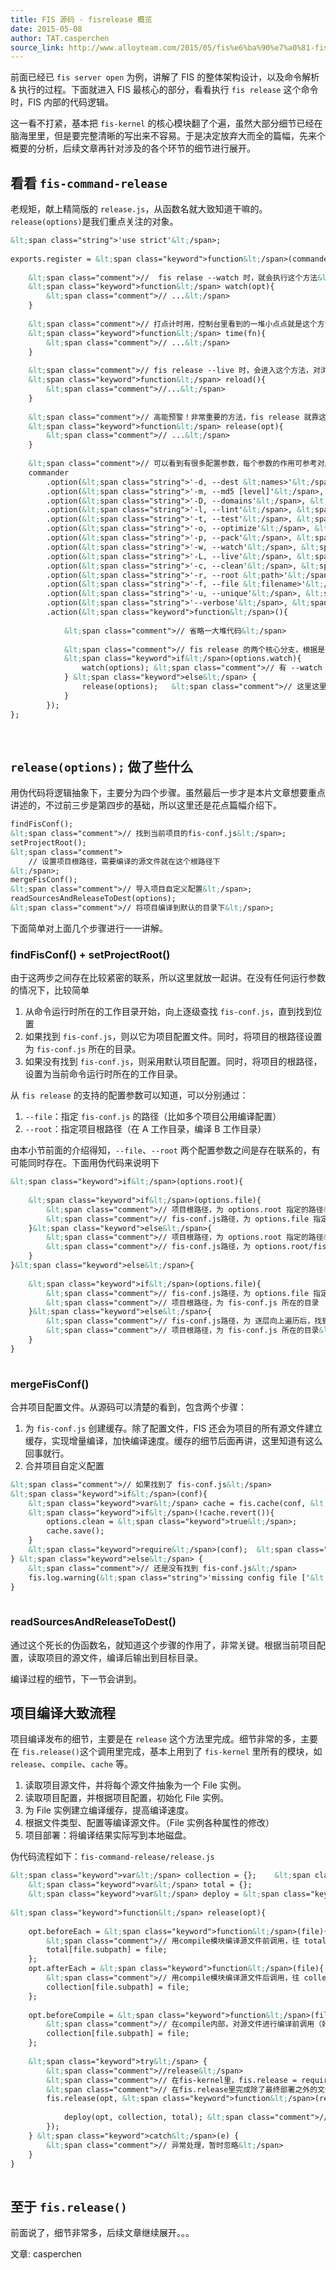 ```yaml
---
title: FIS 源码 - fisrelease 概览
date: 2015-05-08
author: TAT.casperchen
source_link: http://www.alloyteam.com/2015/05/fis%e6%ba%90%e7%a0%81-fisrelease%e6%a6%82%e8%a7%88/
---
```


<!-- {% raw %} - for jekyll -->

前面已经已 `fis server open` 为例，讲解了 FIS 的整体架构设计，以及命令解析 & 执行的过程。下面就进入 FIS 最核心的部分，看看执行 `fis release` 这个命令时，FIS 内部的代码逻辑。

这一看不打紧，基本把 `fis-kernel` 的核心模块翻了个遍，虽然大部分细节已经在脑海里里，但是要完整清晰的写出来不容易。于是决定放弃大而全的篇幅，先来个概要的分析，后续文章再针对涉及的各个环节的细节进行展开。

## 看看 `fis-command-release`

老规矩，献上精简版的 `release.js`，从函数名就大致知道干嘛的。`release(options)`是我们重点关注的对象。

```html
&lt;span class="string">'use strict'&lt;/span>;
 
exports.register = &lt;span class="keyword">function&lt;/span>(commander){
    
    &lt;span class="comment">//  fis relase --watch 时，就会执行这个方法&lt;/span>
    &lt;span class="keyword">function&lt;/span> watch(opt){
        &lt;span class="comment">// ...&lt;/span>
    }
    
    &lt;span class="comment">// 打点计时用，控制台里看到的一堆小点点就是这个方法输出的&lt;/span>
    &lt;span class="keyword">function&lt;/span> time(fn){
        &lt;span class="comment">// ...&lt;/span>
    }
    
    &lt;span class="comment">// fis release --live 时，会进入这个方法，对浏览器进行实时刷新&lt;/span>
    &lt;span class="keyword">function&lt;/span> reload(){
        &lt;span class="comment">//...&lt;/span>
    }
    
    &lt;span class="comment">// 高能预警！非常重要的方法，fis release 就靠这个方法走江湖了&lt;/span>
    &lt;span class="keyword">function&lt;/span> release(opt){
        &lt;span class="comment">// ...&lt;/span>
    }
    
    &lt;span class="comment">// 可以看到有很多配置参数，每个参数的作用可参考对应的描述，或者看官方文档&lt;/span>
    commander
        .option(&lt;span class="string">'-d, --dest &lt;names>'&lt;/span>, &lt;span class="string">'release output destination'&lt;/span>, String, &lt;span class="string">'preview'&lt;/span>)
        .option(&lt;span class="string">'-m, --md5 [level]'&lt;/span>, &lt;span class="string">'md5 release option'&lt;/span>, Number)
        .option(&lt;span class="string">'-D, --domains'&lt;/span>, &lt;span class="string">'add domain name'&lt;/span>, Boolean, &lt;span class="keyword">false&lt;/span>)
        .option(&lt;span class="string">'-l, --lint'&lt;/span>, &lt;span class="string">'with lint'&lt;/span>, Boolean, &lt;span class="keyword">false&lt;/span>)
        .option(&lt;span class="string">'-t, --test'&lt;/span>, &lt;span class="string">'with unit testing'&lt;/span>, Boolean, &lt;span class="keyword">false&lt;/span>)
        .option(&lt;span class="string">'-o, --optimize'&lt;/span>, &lt;span class="string">'with optimizing'&lt;/span>, Boolean, &lt;span class="keyword">false&lt;/span>)
        .option(&lt;span class="string">'-p, --pack'&lt;/span>, &lt;span class="string">'with package'&lt;/span>, Boolean, &lt;span class="keyword">true&lt;/span>)
        .option(&lt;span class="string">'-w, --watch'&lt;/span>, &lt;span class="string">'monitor the changes of project'&lt;/span>)
        .option(&lt;span class="string">'-L, --live'&lt;/span>, &lt;span class="string">'automatically reload your browser'&lt;/span>)
        .option(&lt;span class="string">'-c, --clean'&lt;/span>, &lt;span class="string">'clean compile cache'&lt;/span>, Boolean, &lt;span class="keyword">false&lt;/span>)
        .option(&lt;span class="string">'-r, --root &lt;path>'&lt;/span>, &lt;span class="string">'set project root'&lt;/span>)
        .option(&lt;span class="string">'-f, --file &lt;filename>'&lt;/span>, &lt;span class="string">'set fis-conf file'&lt;/span>)
        .option(&lt;span class="string">'-u, --unique'&lt;/span>, &lt;span class="string">'use unique compile caching'&lt;/span>, Boolean, &lt;span class="keyword">false&lt;/span>)
        .option(&lt;span class="string">'--verbose'&lt;/span>, &lt;span class="string">'enable verbose output'&lt;/span>, Boolean, &lt;span class="keyword">false&lt;/span>)
        .action(&lt;span class="keyword">function&lt;/span>(){
            
            &lt;span class="comment">// 省略一大堆代码&lt;/span>
            
            &lt;span class="comment">// fis release 的两个核心分支，根据是否有加入 --watch 进行区分&lt;/span>
            &lt;span class="keyword">if&lt;/span>(options.watch){
                watch(options); &lt;span class="comment">// 有 --watch 参数&lt;/span>
            } &lt;span class="keyword">else&lt;/span> {
                release(options);   &lt;span class="comment">// 这里这里！重点关注！没有 --watch 参数&lt;/span>
            }
        });
};
 
 
```

## `release(options);` 做了些什么

用伪代码将逻辑抽象下，主要分为四个步骤。虽然最后一步才是本片文章想要重点讲述的，不过前三步是第四步的基础，所以这里还是花点篇幅介绍下。

```html
findFisConf();
&lt;span class="comment">// 找到当前项目的fis-conf.js&lt;/span>;
setProjectRoot();
&lt;span class="comment">
    // 设置项目根路径，需要编译的源文件就在这个根路径下
&lt;/span>;
mergeFisConf();
&lt;span class="comment">// 导入项目自定义配置&lt;/span>;
readSourcesAndReleaseToDest(options);
&lt;span class="comment">// 将项目编译到默认的目录下&lt;/span>;
```

下面简单对上面几个步骤进行一一讲解。

### findFisConf() + setProjectRoot()

由于这两步之间存在比较紧密的联系，所以这里就放一起讲。在没有任何运行参数的情况下，比较简单

1.  从命令运行时所在的工作目录开始，向上逐级查找 `fis-conf.js`，直到找到位置
2.  如果找到 `fis-conf.js`，则以它为项目配置文件。同时，将项目的根路径设置为 `fis-conf.js` 所在的目录。
3.  如果没有找到 `fis-conf.js`，则采用默认项目配置。同时，将项目的根路径，设置为当前命令运行时所在的工作目录。

从 `fis release` 的支持的配置参数可以知道，可以分别通过：

1.  `--file`：指定 `fis-conf.js` 的路径（比如多个项目公用编译配置）
2.  `--root`：指定项目根路径（在 A 工作目录，编译 B 工作目录）

由本小节前面的介绍得知，`--file`、`--root` 两个配置参数之间是存在联系的，有可能同时存在。下面用伪代码来说明下

```html
&lt;span class="keyword">if&lt;/span>(options.root){
    
    &lt;span class="keyword">if&lt;/span>(options.file){
        &lt;span class="comment">// 项目根路径，为 options.root 指定的路径&lt;/span>
        &lt;span class="comment">// fis-conf.js路径，为 options.file 指定的路径&lt;/span>
    }&lt;span class="keyword">else&lt;/span>{
        &lt;span class="comment">// 项目根路径，为 options.root 指定的路径&lt;/span>
        &lt;span class="comment">// fis-conf.js路径，为 options.root/fis-conf.js &lt;/span>
    }
}&lt;span class="keyword">else&lt;/span>{
    
    &lt;span class="keyword">if&lt;/span>(options.file){
        &lt;span class="comment">// fis-conf.js路径，为 options.file 指定的路径&lt;/span>
        &lt;span class="comment">// 项目根路径，为 fis-conf.js 所在的目录        &lt;/span>
    }&lt;span class="keyword">else&lt;/span>{
        &lt;span class="comment">// fis-conf.js路径，为 逐层向上遍历后，找到的 fis-conf.js 路径&lt;/span>
        &lt;span class="comment">// 项目根路径，为 fis-conf.js 所在的目录&lt;/span>
    }
}
 
```

### mergeFisConf()

合并项目配置文件。从源码可以清楚的看到，包含两个步骤：

1.  为 `fis-conf.js` 创建缓存。除了配置文件，FIS 还会为项目的所有源文件建立缓存，实现增量编译，加快编译速度。缓存的细节后面再讲，这里知道有这么回事就行。
2.  合并项目自定义配置

```html
&lt;span class="comment">// 如果找到了 fis-conf.js&lt;/span>
&lt;span class="keyword">if&lt;/span>(conf){
    &lt;span class="keyword">var&lt;/span> cache = fis.cache(conf, &lt;span class="string">'conf'&lt;/span>); 
    &lt;span class="keyword">if&lt;/span>(!cache.revert()){
        options.clean = &lt;span class="keyword">true&lt;/span>;
        cache.save();
    }
    &lt;span class="keyword">require&lt;/span>(conf);  &lt;span class="comment">// 加载 fis-conf.js，其实就是合并配置&lt;/span>
} &lt;span class="keyword">else&lt;/span> {
    &lt;span class="comment">// 还是没有找到 fis-conf.js&lt;/span>
    fis.log.warning(&lt;span class="string">'missing config file ['&lt;/span> + filename + &lt;span class="string">']'&lt;/span>);
}
 
```

### readSourcesAndReleaseToDest()

通过这个死长的伪函数名，就知道这个步骤的作用了，非常关键。根据当前项目配置，读取项目的源文件，编译后输出到目标目录。

编译过程的细节，下一节会讲到。

## 项目编译大致流程

项目编译发布的细节，主要是在 `release` 这个方法里完成。细节非常的多，主要在 `fis.release()`这个调用里完成，基本上用到了 `fis-kernel` 里所有的模块，如 `release`、`compile`、`cache` 等。

1.  读取项目源文件，并将每个源文件抽象为一个 File 实例。
2.  读取项目配置，并根据项目配置，初始化 File 实例。
3.  为 File 实例建立编译缓存，提高编译速度。
4.  根据文件类型、配置等编译源文件。（File 实例各种属性的修改）
5.  项目部署：将编译结果实际写到本地磁盘。

伪代码流程如下：`fis-command-release/release.js`

```html
&lt;span class="keyword">var&lt;/span> collection = {};    &lt;span class="comment">// 跟total一样，key=>value 为 “编译的源文件路径”＝》"对应的file对象"&lt;/span>
    &lt;span class="keyword">var&lt;/span> total = {};
    &lt;span class="keyword">var&lt;/span> deploy = &lt;span class="keyword">require&lt;/span>(&lt;span class="string">'./lib/deploy.js'&lt;/span>);    &lt;span class="comment">// 文件部署模块，完成从 src -> dest 的最后一棒&lt;/span>
    
&lt;span class="keyword">function&lt;/span> release(opt){
    
    opt.beforeEach = &lt;span class="keyword">function&lt;/span>(file){
        &lt;span class="comment">// 用compile模块编译源文件前调用，往 total 上挂 key=>value&lt;/span>
        total[file.subpath] = file;
    };
    opt.afterEach = &lt;span class="keyword">function&lt;/span>(file){
        &lt;span class="comment">// 用compile模块编译源文件后调用，往 collection 上挂 key=>value&lt;/span>
        collection[file.subpath] = file;
    };
    
    opt.beforeCompile = &lt;span class="keyword">function&lt;/span>(file){
        &lt;span class="comment">// 在compile内部，对源文件进行编译前调用（好绕。。。）&lt;/span>
        collection[file.subpath] = file;        
    };
    
    &lt;span class="keyword">try&lt;/span> {
        &lt;span class="comment">//release&lt;/span>
        &lt;span class="comment">// 在fis-kernel里，fis.release = require('./lib/release.js');&lt;/span>
        &lt;span class="comment">// 在fis.release里完成除了最终部署之外的文件编译操作，比如文件标准化等&lt;/span>
        fis.release(opt, &lt;span class="keyword">function&lt;/span>(ret){
            
            deploy(opt, collection, total); &lt;span class="comment">// 项目部署（本例子里特指将编译后的文件写到某个特定的路径下）&lt;/span>
        });
    } &lt;span class="keyword">catch&lt;/span>(e) {
        &lt;span class="comment">// 异常处理，暂时忽略&lt;/span>
    }
}
 
```

## 至于 `fis.release()`

前面说了，细节非常多，后续文章继续展开。。。

文章: casperchen


<!-- {% endraw %} - for jekyll -->